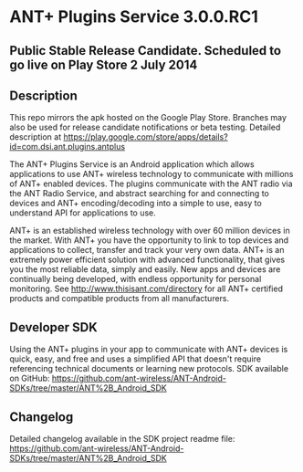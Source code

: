 ANT+ Plugins Service 3.0.0.RC1
===============
Public Stable Release Candidate. Scheduled to go live on Play Store 2 July 2014
---------------

Description
---------------
This repo mirrors the apk hosted on the Google Play Store. Branches may also be used for release candidate notifications or beta testing.
Detailed description at https://play.google.com/store/apps/details?id=com.dsi.ant.plugins.antplus

The ANT+ Plugins Service is an Android application which allows applications to use ANT+ wireless technology to communicate with millions of ANT+ enabled devices. The plugins communicate with the ANT radio via the ANT Radio Service, and abstract searching for and connecting to devices and ANT+ encoding/decoding into a simple to use, easy to understand API for applications to use.

ANT+ is an established wireless technology with over 60 million devices in the market. With ANT+ you have the opportunity to link to top devices and applications to collect, transfer and track your very own data. ANT+ is an extremely power efficient solution with advanced functionality, that gives you the most reliable data, simply and easily. New apps and devices are continually being developed, with endless opportunity for personal monitoring. See http://www.thisisant.com/directory for all ANT+ certified products and compatible products from all manufacturers.


Developer SDK
----------------
Using the ANT+ plugins in your app to communicate with ANT+ devices is quick, easy, and free and uses a simplified API that doesn't require referencing technical documents or learning new protocols.
SDK available on GitHub: https://github.com/ant-wireless/ANT-Android-SDKs/tree/master/ANT%2B_Android_SDK


Changelog
----------------
Detailed changelog available in the SDK project readme file: https://github.com/ant-wireless/ANT-Android-SDKs/tree/master/ANT%2B_Android_SDK